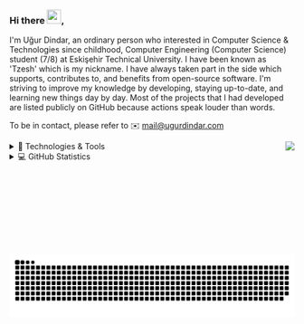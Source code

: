 ### Hi there <img src="https://media.giphy.com/media/hvRJCLFzcasrR4ia7z/giphy.gif" width="25" height="25"></a>,

I'm Uğur Dindar, an ordinary person who interested in Computer Science & Technologies since childhood, Computer Engineering (Computer Science) student (7/8) at Eskişehir Technical University. I have been known as 'Tzesh' which is my nickname. I have always taken part in the side which supports, contributes to, and benefits from open-source software. I'm striving to improve my knowledge by developing, staying up-to-date, and learning new things day by day. Most of the projects that I had developed are listed publicly on GitHub because actions speak louder than words.

To be in contact, please refer to ✉️ mail@ugurdindar.com

<a href="https://ugurdindar.com/"><img src="https://ugurdindar.com/img/github-logo.png" align="right" height="200" /></a>

<details>
  <summary>🚀 Technologies & Tools</summary>
  
  ![Git](https://img.shields.io/badge/-Git-black?style=flat-square&logo=git)
  ![GitHub](https://img.shields.io/badge/-GitHub-black?style=flat-square&logo=github)
  ![IntelliJ](https://img.shields.io/badge/-IntelliJ%20IDEA-black?style=flat-square&logo=jetbrains)
  ![PyCharm](https://img.shields.io/badge/-PyCharm-black?style=flat-square&logo=jetbrains)
  ![VS Code](https://img.shields.io/badge/-VS%20Code-black?style=flat-square&logo=visual-studio-code)
  ![VS](https://img.shields.io/badge/-VS-black?style=flat-square&logo=visual-studio)
  
  ![HTML](https://img.shields.io/badge/HTML5-black?style=flat-square&logo=HTML5)
  ![CSS3](https://img.shields.io/badge/CSS-black?style=flat-square&logo=CSS3)
  ![Bootstrap](https://img.shields.io/badge/Bootstrap-black?style=flat-square&logo=Bootstrap)
  ![MySQL](https://img.shields.io/badge/MySQL-black?style=flat-square&logo=MySQL)
  ![Oracle/PlSQL](https://img.shields.io/badge/Oracle-black?style=flat-square&logo=Oracle)
  ![Flask](https://img.shields.io/badge/Flask-black?style=flat-square&logo=Flask)
  ![dotNet](https://img.shields.io/badge/dotNet-black?style=flat-square&logo=dotNet)
  
  ![Java](https://img.shields.io/badge/Java-black?style=flat-square&logo=java)
  ![C#](https://img.shields.io/badge/C%23-black?style=flat-square&logo=C-sharp)
  ![JavaScript](https://img.shields.io/badge/JavaScript-black?style=flat-square&logo=javascript)
  ![Python](https://img.shields.io/badge/-Python-black?style=flat-square&logo=Python)
  ![TypeScript](https://img.shields.io/badge/TypeScript-black?style=flat-square&logo=typescript)
  
  ![Mozilla Firefox](https://img.shields.io/badge/Firefox-black?style=flat-square&logo=firefox)
  ![Microsoft Edge](https://img.shields.io/badge/Edge-black?style=flat-square&logo=microsoft-edge)
  ![Discord](https://img.shields.io/badge/Discord-black?style=flat-square&logo=discord)
  ![Windows](https://img.shields.io/badge/Windows-black?style=flat-square&logo=windows)
  ![Linux](https://img.shields.io/badge/Linux-black?style=flat-square&logo=linux)
  
</details>

<details>
  <summary>💻 GitHub Statistics</summary>
   
  ![Tzesh's github stats](https://github-readme-stats.vercel.app/api?username=tzesh&show_icons=true&show_icons=true&theme=dark)
  <img src="https://github-readme-stats.vercel.app/api/top-langs/?username=tzesh&layout=compact&count_private=true&theme=dark" />

</details>

![Snake-eating contribution](https://github.com/tzesh/tzesh/blob/output/github-contribution-grid-snake.svg)
